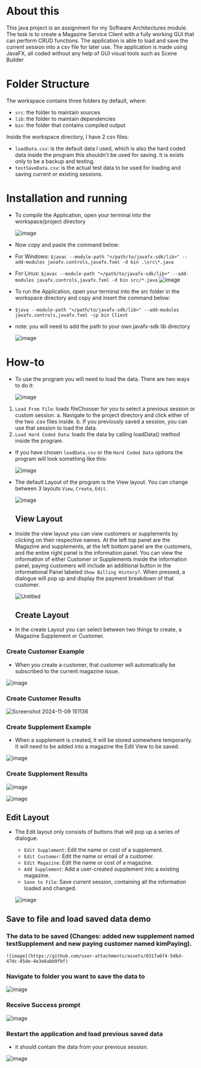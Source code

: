 # About this

This java project is an assignment for my Software Architectures module. The task is to create a Magazine Service Client
with a fully working GUI that can perform CRUD functions. The application is able to load and save the current session into a csv file
for later use. The application is made using JavaFX, all coded without any help of GUI visual tools such as Scene Builder

# Folder Structure

The workspace contains three folders by default, where:

- `src`: the folder to maintain sources
- `lib`: the folder to maintain dependencies
- `bin`: the folder that contains compiled output

Inside the workspace directory, I have 2 csv files:

- `loadData.csv`: is the default data I used, which is also the hard coded data inside the program
  this shouldn't be used for saving. It is exists only to be a backup and testing.
- `testSaveData.csv`: is the actual test data to be used for loading and saving current or existing sessions.

# Installation and running

- To compile the Application, open your terminal into the workspace/project directory

  ![image](https://github.com/user-attachments/assets/b477d3d1-17c6-4836-b7dc-4f9b01ec162c)

- Now copy and paste the command below:
- For Windows: `$javac --module-path "</path/to/javafx-sdk/lib>" --add-modules javafx.controls,javafx.fxml -d bin .\src\*.java`
- For Linux: `$javac --module-path "</path/to/javafx-sdk/lib>" --add-modules javafx.controls,javafx.fxml -d bin src/*.java`
  ![image](https://github.com/user-attachments/assets/493dd3eb-8c4d-4d67-b98d-ec5d2f0a280e)

- To run the Application, open your terminal into the src folder in the workspace directory and copy and insert the command below:
- `$java --module-path "</path/to/javafx-sdk/lib>" --add-modules javafx.controls,javafx.fxml -cp bin Client`
- note: you will need to add the path to your own javafx-sdk lib directory

  ![image](https://github.com/user-attachments/assets/0d72b16a-2637-472a-b685-838a9ac30001)

# How-to

- To use the program you will need to load the data. There are two ways to do it:

  ![image](https://github.com/user-attachments/assets/7ec26b46-e847-428a-b62d-01a7445a6254)

1.  `Load From File`: loads fileChooser for you to select a previous session or custom session.
    a. Navigate to the project directory and click either of the two .csv files inside.
    b. If you previously saved a session, you can use that session to load the data.
2.  `Load Hard Coded Data`: loads the data by calling loadData() method inside the program.

- If you have chosen `loadData.csv` or the `Hard Coded Data` options the program will look something like this:

  ![image](https://github.com/user-attachments/assets/fe523ad2-ba38-4b17-8da1-e1792673a76b)

- The default Layout of the program is the View layout. You can change between 3 layouts `View`, `Create`, `Edit`.

  ![image](https://github.com/user-attachments/assets/279d110f-6d30-4ab1-a166-9a56e0ed73c0)

  ## View Layout

- Inside the view layout you can view customers or supplements by clicking on their respective names. At the left top panel are the Magazine and supplements, at the left bottom panel are the customers, and the entire right panel is the information panel. You can view the information of either Customer or Supplements inside the information panel, paying customers will include an additional button in the informational Panel labeled `Show Billing History?`. When pressed, a dialogue will pop up and display the payment breakdown of that customer.

  ![Untitled](https://github.com/user-attachments/assets/50a4efda-2510-46c1-8fa2-62ef47a83498)

  ## Create Layout

- In the create Layout you can select between two things to create, a Magazine Supplement or Customer.

### Create Customer Example

- When you create a customer, that customer will automatically be subscribed to the current magazine issue.

![image](https://github.com/user-attachments/assets/b2eb1e17-4263-46c8-8d95-84ac58328713)

### Create Customer Results

![Screenshot 2024-11-09 151136](https://github.com/user-attachments/assets/51e374de-b836-4fa1-8355-70c901112db3)

### Create Supplement Example

- When a supplement is created, it will be stored somewhere temporarily. It will need to be added into a magazine the Edit View to be saved.

![image](https://github.com/user-attachments/assets/bedd3a31-6388-4d7d-b928-5f465b986700)

### Create Supplement Results

![image](https://github.com/user-attachments/assets/b8b2c8bd-3172-4f7d-9724-a37ad19bef40)

![image](https://github.com/user-attachments/assets/1a18eaf4-26ed-4294-8b26-b45792eb69fe)

## Edit Layout

- The Edit layout only consists of buttons that will pop up a series of dialogue.

  - `Edit Supplement`: Edit the name or cost of a supplement.
  - `Edit Customer`: Edit the name or email of a customer.
  - `Edit Magazine`: Edit the name or cost of a magazine.
  - `Add Supplement`: Add a user-created supplement into a existing magazine.
  - `Save to File`: Save current session, containing all the information loaded and changed.

  ![image](https://github.com/user-attachments/assets/3b1a7462-3a51-4ac3-872f-acbb7afc87fe)

## Save to file and load saved data demo

### The data to be saved (Changes: added new supplement named testSupplement and new paying customer named kimPaying).

    ![image](https://github.com/user-attachments/assets/031fa6f4-5d6d-47dc-85de-4e3e6abb9fbf)

### Navigate to folder you want to save the data to

![image](https://github.com/user-attachments/assets/ed13704d-c03f-444b-bcd8-b62de5ea01aa)

### Receive Success prompt

![image](https://github.com/user-attachments/assets/933964b6-88f9-4b53-bdd1-b9633cb115e6)

### Restart the application and load previous saved data

- it should contain the data from your previous session.

![image](https://github.com/user-attachments/assets/c053f06b-8809-429e-b28f-11a317608812)
